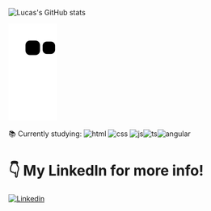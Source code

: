 ![Lucas's GitHub stats](https://github-readme-stats.vercel.app/api?username=printflucasguanabara&show_icons=true&theme=radical)

![snake gif](https://github.com/Formandodev/Formandodev/blob/output/github-contribution-grid-snake.svg)

📚 Currently studying: ![html](https://img.shields.io/badge/HTML5-E34F26?style=for-the-badge&logo=html5&logoColor=white) ![css](https://img.shields.io/badge/CSS3-1572B6?style=for-the-badge&logo=css3&logoColor=white) ![js](https://img.shields.io/badge/JavaScript-323330?style=for-the-badge&logo=javascript&logoColor=F7DF1E)![ts](https://img.shields.io/badge/TypeScript-007ACC?style=for-the-badge&logo=typescript&logoColor=white)![angular](https://img.shields.io/badge/Angular-DD0031?style=for-the-badge&logo=angular&logoColor=white)






 

# 👇 My LinkedIn for more info!
[![Linkedin](https://img.shields.io/badge/LinkedIn-0077B5?style=for-the-badge&logo=linkedin&logoColor=white)](https://www.linkedin.com/in/lucas-f-guanabara-1a688b1b7/)

